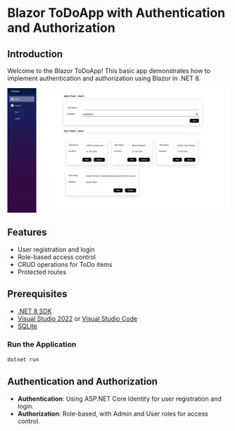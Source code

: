# Blazor ToDoApp with Authentication and Authorization

## Introduction

Welcome to the Blazor ToDoApp! This basic app demonstrates how to implement authentication and authorization using Blazor in .NET 8.

![App Screenshot](BlazorAuthToDoApp.png)

## Features

- User registration and login
- Role-based access control
- CRUD operations for ToDo items
- Protected routes

## Prerequisites

- [.NET 8 SDK](https://dotnet.microsoft.com/download/dotnet/8.0)
- [Visual Studio 2022](https://visualstudio.microsoft.com/vs/) or [Visual Studio Code](https://code.visualstudio.com/)
- [SQLite](https://www.sqlite.org/download.html)

### Run the Application

```bash
dotnet run
```

## Authentication and Authorization

- **Authentication**: Using ASP.NET Core Identity for user registration and login.
- **Authorization**: Role-based, with Admin and User roles for access control.

